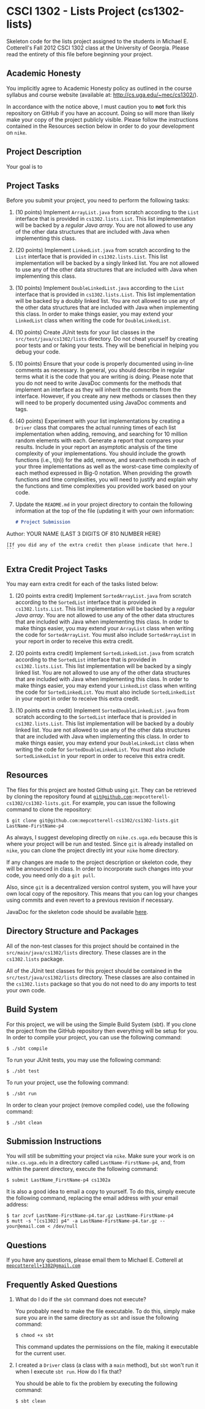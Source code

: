 # CSCI 1302 - Lists Project (cs1302-lists)

Skeleton code for the lists project assigned to the students in Michael E. 
Cotterell's Fall 2012 CSCI 1302 class at the University of Georgia. Please read 
the entirety of this file before beginning your project.

## Academic Honesty

You implicitly agree to Academic Honesty policy as outlined in the course 
syllabus and course website (available at: http://cs.uga.edu/~mec/cs1302/).

In accordance with the notice above, I must caution you to **not** fork this
repository on GitHub if you have an account. Doing so will more than likely make
your copy of the project publicly visible. Please follow the instructions 
contained in the Resources section below in order to do your development on
<code>nike</code>.

## Project Description

Your goal is to 

## Project Tasks

Before you submit your project, you need to perform the following tasks:

 1. (10 points) Implement <code>ArrayList.java</code> from scratch according to 
    the <code>List</code> interface that is provided in <code>cs1302.lists.List</code>.
    This list implementation will be backed by a _regular Java array_. You are not
    allowed to use any of the other data structures that are included with Java when
    implementing this class.

 2. (20 points) Implement <code>LinkedList.java</code> from scratch according to 
    the <code>List</code> interface that is provided in <code>cs1302.lists.List</code>.
    This list implementation will be backed by a singly linked list. You are not
    allowed to use any of the other data structures that are included with Java when
    implementing this class.

 3. (10 points) Implement <code>DoubleLinkedList.java</code> according to the 
    <code>List</code> interface that is provided in <code>cs1302.lists.List</code>.
    This list implementation will be backed by a doubly linked list. You are not
    allowed to use any of the other data structures that are included with Java when
    implementing this class. In order to make things easier, you may extend your 
    <code>LinkedList</code> class when writing the code for <code>DoubleLinkedList</code>.

 4. (10 points) Create JUnit tests for your list classes in the 
    <code>src/test/java/cs1302/lists</code> directory. Do not cheat yourself by 
    creating poor tests and or faking your tests. They will be beneficial in 
    helping you debug your code.

 5. (10 points) Ensure that your code is properly documented using in-line comments as 
    necessary. In general, you should describe in regular terms what it is the
    code that you are writing is doing. Please note that you do not need to write JavaDoc 
    comments for the methods that implement an interface as they will inherit the 
    comments from the interface. However, if you create any new methods or classes 
    then they will need to be properly documented using JavaDoc comments and tags.

 6. (40 points) Experiment with your list implementations by creating a <code>Driver</code>
    class that compares the actual running times of each list implementation when 
    adding, removing, and searching for 10 million random elements with each. 
    Generate a report that compares your results. 
    Include in your report an asymptotic analysis of the time complexity of your 
    implementations. You should include the growth functions (i.e., t(n)) for the
    add, remove, and search methods in each of your three implementations as
    well as the worst-case time complexity of each method expressed in Big-0
    notation. When providing the growth functions and time complexities, you will
    need to justify and explain why the functions and time complexities you
    provided work based on your code.
   
 6. Update the <code>README.md</code> in your project directory to contain the 
    following information at the top of the file (updating it with your own 
    information:

    ```markdown
    # Project Submission

 Author: YOUR NAME (LAST 3 DIGITS OF 810 NUMBER HERE)

    [If you did any of the extra credit then please indicate that here.]
    ```
        
## Extra Credit Project Tasks

You may earn extra credit for each of the tasks listed below:

 1. (20 points extra credit) Implement <code>SortedArrayList.java</code> from scratch according to 
    the <code>SortedList</code> interface that is provided in <code>cs1302.lists.List</code>.
    This list implementation will be backed by a _regular Java array_. You are not
    allowed to use any of the other data structures that are included with Java when
    implementing this class. In order to make things easier, you may extend your 
    <code>ArrayList</code> class when writing the code for <code>SortedArrayList</code>.
    You must also include <code>SortedArrayList</code> in your report in order
    to receive this extra credit.

 2. (20 points extra credit) Implement <code>SortedLinkedList.java</code> from scratch according to 
    the <code>SortedList</code> interface that is provided in <code>cs1302.lists.List</code>.
    This list implementation will be backed by a singly linked list. You are not
    allowed to use any of the other data structures that are included with Java when
    implementing this class. In order to make things easier, you may extend your 
    <code>LinkedList</code> class when writing the code for <code>SortedLinkedList</code>.
    You must also include <code>SortedLinkedList</code> in your report in order
    to receive this extra credit. 

 2. (10 points extra credit) Implement <code>SortedDoubleLinkedList.java</code> from scratch according to 
    the <code>SortedList</code> interface that is provided in <code>cs1302.lists.List</code>.
    This list implementation will be backed by a doubly linked list. You are not
    allowed to use any of the other data structures that are included with Java when
    implementing this class. In order to make things easier, you may extend your 
    <code>DoubleLinkedList</code> class when writing the code for <code>SortedDoubleLinkedList</code>.
    You must also include <code>SortedLinkedList</code> in your report in order
    to receive this extra credit. 

## Resources

The files for this project are hosted Github using <code>git</code>. They can be
retrieved by cloning the repository found at <code>git@github.com:mepcotterell-cs1302/cs1302-lists.git</code>. 
For example, you can issue the following command to clone the repository:

    $ git clone git@github.com:mepcotterell-cs1302/cs1302-lists.git LastName-FirstName-p4

As always, I suggest developing directly on <code>nike.cs.uga.edu</code> because
this is where your project will be run and tested. Since <code>git</code> is 
already installed on <code>nike</code>, you can clone the project directly int your 
<code>nike</code> home directory.

If any changes are made to the project description or skeleton code, they will
be announced in class. In order to incorporate such changes into your code, you 
need only do a <code>git pull</code>.

Also, since <code>git</code> is a decentralized version control system, you will
have your own local copy of the repository. This means that you can log your 
changes using commits and even revert to a previous revision if necessary.

JavaDoc for the skeleton code should be available [here](http://cs.uga.edu/~mec/cs1302/).

## Directory Structure and Packages

All of the non-test classes for this project should be contained in the <code>src/main/java/cs1302/lists</code>
directory. These classes are in the <code>cs1302.lists</code> package.

All of the JUnit test classes for this project should be contained in the <code>src/test/java/cs1302/lists</code>
directory. These classes are also contained in the <code>cs1302.lists</code> 
package so that you do not need to do any imports to test your own code.

## Build System

For this project, we will be using the Simple Build System (sbt). If you clone 
the project from the GitHub repository then everything will be setup for you. In 
order to compile your project, you can use the following command:

    $ ./sbt compile

To run your JUnit tests, you may use the following command:

    $ ./sbt test

To run your project, use the following command:

    $ ./sbt run

In order to clean your project (remove compiled code), use the following command:

    $ ./sbt clean

## Submission Instructions

You will still be submitting your project via <code>nike</code>. Make sure your 
work is on <code>nike.cs.uga.edu</code> in a directory called 
<code>LastName-FirstName-p4</code>, and, from within the parent directory, 
execute the following command:

    $ submit LastName_FirstName-p4 cs1302a

It is also a good idea to email a copy to yourself. To do this, simply execute 
the following command, replacing the email address with your email address:

    $ tar zcvf LastName-FirstName-p4.tar.gz LastName-FirstName-p4
    $ mutt -s "[cs1302] p4" -a LastName-FirstName-p4.tar.gz -- your@email.com < /dev/null

## Questions

If you have any questions, please email them to Michael E. Cotterell at 
<code>mepcotterell+1302@gmail.com</code>

## Frequently Asked Questions

 1. What do I do if the <code>sbt</code> command does not execute?

    You probably need to make the file executable. To do this, simply make sure 
    you are in the same directory as <code>sbt</code> and issue the following
    command:

        $ chmod +x sbt

    This command updates the permissions on the file, making it executable for the
    current user.

 2. I created a <code>Driver</code> class (a class with a <code>main</code> method), 
    but <code>sbt</code> won't run it when I execute <code>sbt run</code>. How do I
    fix that?

    You should be able to fix the problem by executing the following command:

        $ sbt clean

